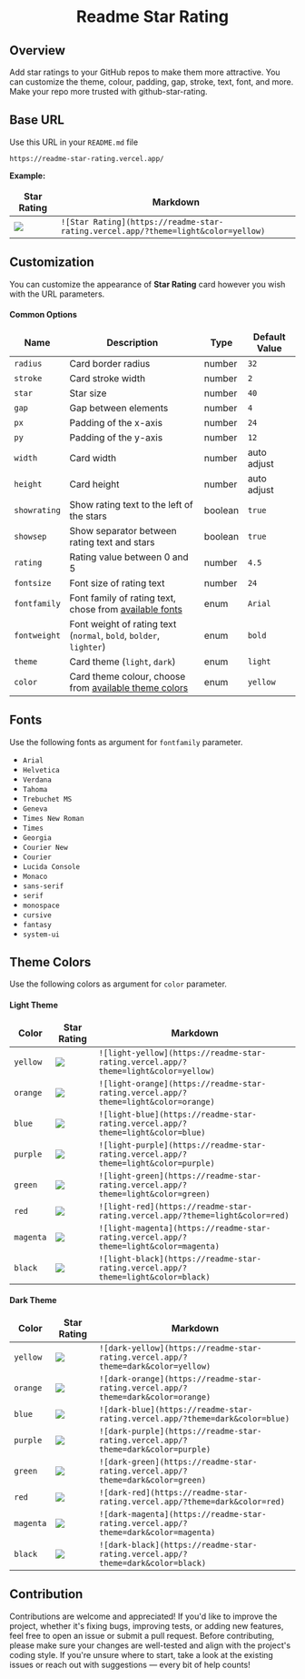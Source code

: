 <h1 align="center">Readme Star Rating</h1>

<h2 id="overview">Overview</h2>

Add star ratings to your GitHub repos to make them more attractive. You can customize the theme, colour, padding, gap, stroke, text, font, and more. Make your repo more trusted with github-star-rating.

<h2 id="base-url">Base URL</h2>

Use this URL in your `README.md` file
```
https://readme-star-rating.vercel.app/
```

**Example:**
<table>
    <thead>
        <tr>
            <td align="center"><strong>Star Rating</strong></td>
            <td align="center"><strong>Markdown</strong></td>
        </tr>
    </thead>
    <tbody>
        <tr>
            <td><img src="https://readme-star-rating.vercel.app/" href="Star Rating"/></td>
            <td><code>![Star Rating](https://readme-star-rating.vercel.app/?theme=light&color=yellow)</code></td>
        </tr>
    </tbody>
</table>

<h2 id="customization">Customization</h2>

You can customize the appearance of **Star Rating** card however you wish with the URL parameters.

#### Common Options

<table>
    <thead>
        <tr>
            <td align="center"><strong>Name</strong></td>
            <td align="center"><strong>Description</strong></td>
            <td align="center"><strong>Type</strong></td>
            <td align="center"><strong>Default Value</strong></td>
        </tr>
    </thead>
    <tbody>
        <tr>
            <td><code>radius</code></td>
            <td>Card border radius</td>
            <td>number</td>
            <td><code>32</code></td>
        </tr>
        <tr>
            <td><code>stroke</code></td>
            <td>Card stroke width</td>
            <td>number</td>
            <td><code>2</code></td>
        </tr>
        <tr>
            <td><code>star</code></td>
            <td>Star size</td>
            <td>number</td>
            <td><code>40</code></td>
        </tr>
        <tr>
            <td><code>gap</code></td>
            <td>Gap between elements</td>
            <td>number</td>
            <td><code>4</code></td>
        </tr>
        <tr>
            <td><code>px</code></td>
            <td>Padding of the x-axis</td>
            <td>number</td>
            <td><code>24</code></td>
        </tr>
        <tr>
            <td><code>py</code></td>
            <td>Padding of the y-axis</td>
            <td>number</td>
            <td><code>12</code></td>
        </tr>
        <tr>
            <td><code>width</code></td>
            <td>Card width</td>
            <td>number</td>
            <td>auto adjust</td>
        </tr>
        <tr>
            <td><code>height</code></td>
            <td>Card height</td>
            <td>number</td>
            <td>auto adjust</td>
        </tr>
        <tr>
            <td><code>showrating</code></td>
            <td>Show rating text to the left of the stars</td>
            <td>boolean</td>
            <td><code>true</code></td>
        </tr>
        <tr>
            <td><code>showsep</code></td>
            <td>Show separator between rating text and stars</td>
            <td>boolean</td>
            <td><code>true</code></td>
        </tr>
        <tr>
            <td><code>rating</code></td>
            <td>Rating value between 0 and 5</td>
            <td>number</td>
            <td><code>4.5</code></td>
        </tr>
        <tr>
            <td><code>fontsize</code></td>
            <td>Font size of rating text</td>
            <td>number</td>
            <td><code>24</code></td>
        </tr>
        <tr>
            <td><code>fontfamily</code></td>
            <td>Font family of rating text, chose from <a href="#fonts">available fonts</a></td>
            <td>enum</td>
            <td><code>Arial</code></td>
        </tr>
        <tr>
            <td><code>fontweight</code></td>
            <td>
                Font weight of rating text (<code>normal</code>, <code>bold</code>, <code>bolder</code>, <code>lighter</code>)
            </td>
            <td>enum</td>
            <td><code>bold</code></td>
        </tr>
        <tr>
            <td><code>theme</code></td>
            <td>Card theme (<code>light</code>, <code>dark</code>)</td>
            <td>enum</td>
            <td><code>light</code></td>
        </tr>
        <tr>
            <td><code>color</code></td>
            <td>Card theme colour, choose from 
                <a href="#theme-colors">available theme colors</a>
            </td>
            <td>enum</td>
            <td><code>yellow</code></td>
        </tr>
    </tbody>
</table>

<h2 id="fonts">Fonts</h2>

Use the following fonts as argument for `fontfamily` parameter.

- `Arial`
- `Helvetica`
- `Verdana`
- `Tahoma`
- `Trebuchet MS`
- `Geneva`
- `Times New Roman`
- `Times`
- `Georgia`
- `Courier New`
- `Courier`
- `Lucida Console`
- `Monaco`
- `sans-serif`
- `serif`
- `monospace`
- `cursive`
- `fantasy`
- `system-ui`

<h2 id="theme-colors">Theme Colors</h2>

Use the following colors as argument for `color` parameter.

#### Light Theme

<table>
    <thead>
        <tr>
            <td align="center"><strong>Color</strong></td>
            <td align="center"><strong>Star Rating</strong></td>
            <td align="center"><strong>Markdown</strong></td>
        </tr>
    </thead>
    <tbody>
        <tr>
            <td><code>yellow</code></td>
            <td><img src="https://readme-star-rating.vercel.app/?theme=light&color=yellow" href="Star Rating"/></td>
            <td><code>![light-yellow](https://readme-star-rating.vercel.app/?theme=light&color=yellow)</code></td>
        </tr>
        <tr>
            <td><code>orange</code></td>
            <td><img src="https://readme-star-rating.vercel.app/?theme=light&color=orange" href="Star Rating"/></td>
            <td><code>![light-orange](https://readme-star-rating.vercel.app/?theme=light&color=orange)</code></td>
        </tr>
        <tr>
            <td><code>blue</code></td>
            <td><img src="https://readme-star-rating.vercel.app/?theme=light&color=blue" href="Star Rating"/></td>
            <td><code>![light-blue](https://readme-star-rating.vercel.app/?theme=light&color=blue)</code></td>
        </tr>
        <tr>
            <td><code>purple</code></td>
            <td><img src="https://readme-star-rating.vercel.app/?theme=light&color=purple" href="Star Rating"/></td>
            <td><code>![light-purple](https://readme-star-rating.vercel.app/?theme=light&color=purple)</code></td>
        </tr>
        <tr>
            <td><code>green</code></td>
            <td><img src="https://readme-star-rating.vercel.app/?theme=light&color=green" href="Star Rating"/></td>
            <td><code>![light-green](https://readme-star-rating.vercel.app/?theme=light&color=green)</code></td>
        </tr>
        <tr>
            <td><code>red</code></td>
            <td><img src="https://readme-star-rating.vercel.app/?theme=light&color=red" href="Star Rating"/></td>
            <td><code>![light-red](https://readme-star-rating.vercel.app/?theme=light&color=red)</code></td>
        </tr>
        <tr>
            <td><code>magenta</code></td>
            <td><img src="https://readme-star-rating.vercel.app/?theme=light&color=magenta" href="Star Rating"/></td>
            <td><code>![light-magenta](https://readme-star-rating.vercel.app/?theme=light&color=magenta)</code></td>
        </tr>
        <tr>
            <td><code>black</code></td>
            <td><img src="https://readme-star-rating.vercel.app/?theme=light&color=black" href="Star Rating"/></td>
            <td><code>![light-black](https://readme-star-rating.vercel.app/?theme=light&color=black)</code></td>
        </tr>
    </tbody>
</table>

#### Dark Theme

<table>
    <thead>
        <tr>
            <td align="center"><strong>Color</strong></td>
            <td align="center"><strong>Star Rating</strong></td>
            <td align="center"><strong>Markdown</strong></td>
        </tr>
    </thead>
    <tbody>
        <tr>
            <td><code>yellow</code></td>
            <td><img src="https://readme-star-rating.vercel.app/?theme=dark&color=yellow" href="Star Rating"/></td>
            <td><code>![dark-yellow](https://readme-star-rating.vercel.app/?theme=dark&color=yellow)</code></td>
        </tr>
        <tr>
            <td><code>orange</code></td>
            <td><img src="https://readme-star-rating.vercel.app/?theme=dark&color=orange" href="Star Rating"/></td>
            <td><code>![dark-orange](https://readme-star-rating.vercel.app/?theme=dark&color=orange)</code></td>
        </tr>
        <tr>
            <td><code>blue</code></td>
            <td><img src="https://readme-star-rating.vercel.app/?theme=dark&color=blue" href="Star Rating"/></td>
            <td><code>![dark-blue](https://readme-star-rating.vercel.app/?theme=dark&color=blue)</code></td>
        </tr>
        <tr>
            <td><code>purple</code></td>
            <td><img src="https://readme-star-rating.vercel.app/?theme=dark&color=purple" href="Star Rating"/></td>
            <td><code>![dark-purple](https://readme-star-rating.vercel.app/?theme=dark&color=purple)</code></td>
        </tr>
        <tr>
            <td><code>green</code></td>
            <td><img src="https://readme-star-rating.vercel.app/?theme=dark&color=green" href="Star Rating"/></td>
            <td><code>![dark-green](https://readme-star-rating.vercel.app/?theme=dark&color=green)</code></td>
        </tr>
        <tr>
            <td><code>red</code></td>
            <td><img src="https://readme-star-rating.vercel.app/?theme=dark&color=red" href="Star Rating"/></td>
            <td><code>![dark-red](https://readme-star-rating.vercel.app/?theme=dark&color=red)</code></td>
        </tr>
        <tr>
            <td><code>magenta</code></td>
            <td><img src="https://readme-star-rating.vercel.app/?theme=dark&color=magenta" href="Star Rating"/></td>
            <td><code>![dark-magenta](https://readme-star-rating.vercel.app/?theme=dark&color=magenta)</code></td>
        </tr>
        <tr>
            <td><code>black</code></td>
            <td><img src="https://readme-star-rating.vercel.app/?theme=dark&color=black" href="Star Rating"/></td>
            <td><code>![dark-black](https://readme-star-rating.vercel.app/?theme=dark&color=black)</code></td>
        </tr>
    </tbody>
</table>

## Contribution

Contributions are welcome and appreciated! If you'd like to improve the project, whether it's fixing bugs, improving tests, or adding new features, feel free to open an issue or submit a pull request. Before contributing, please make sure your changes are well-tested and align with the project's coding style. If you're unsure where to start, take a look at the existing issues or reach out with suggestions — every bit of help counts!